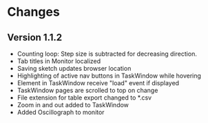 # Changes

## Version 1.1.2

* Counting loop: Step size is subtracted for decreasing direction.
* Tab titles in Monitor localized
* Saving sketch updates browser location
* Highlighting of active nav buttons in TaskWindow while hovering
* Element in TaskWindow receive "load" event if displayed
* TaskWindow pages are scrolled to top on change
* File extension for table export changed to *.csv
* Zoom in and out added to TaskWindow
* Added Oscillograph to monitor